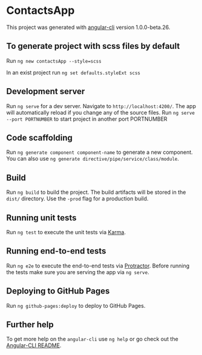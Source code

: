 # ContactsApp

This project was generated with [angular-cli](https://github.com/angular/angular-cli) version 1.0.0-beta.26.
## To generate project with scss files by default

Run `ng new contactsApp --style=scss`

In an exist project run `ng set defaults.styleExt scss`

## Development server
Run `ng serve` for a dev server. Navigate to `http://localhost:4200/`. The app will automatically reload if you change any of the source files.
Run `ng serve --port PORTNUMBER` to start project in another port PORTNUMBER

## Code scaffolding

Run `ng generate component component-name` to generate a new component. You can also use `ng generate directive/pipe/service/class/module`.

## Build

Run `ng build` to build the project. The build artifacts will be stored in the `dist/` directory. Use the `-prod` flag for a production build.

## Running unit tests

Run `ng test` to execute the unit tests via [Karma](https://karma-runner.github.io).

## Running end-to-end tests

Run `ng e2e` to execute the end-to-end tests via [Protractor](http://www.protractortest.org/).
Before running the tests make sure you are serving the app via `ng serve`.

## Deploying to GitHub Pages

Run `ng github-pages:deploy` to deploy to GitHub Pages.

## Further help

To get more help on the `angular-cli` use `ng help` or go check out the [Angular-CLI README](https://github.com/angular/angular-cli/blob/master/README.md).
